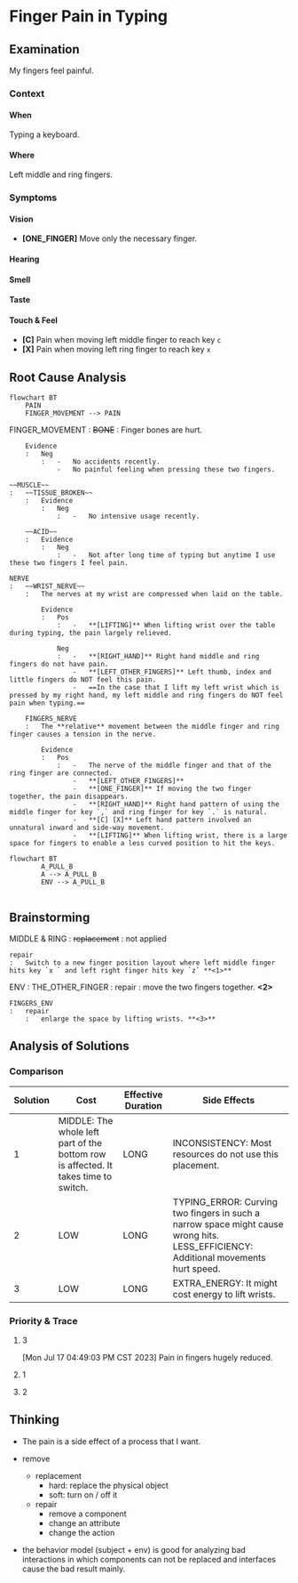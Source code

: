 # Finger Pain in Typing

## Examination
[problem overview]: #

My fingers feel painful.

### Context

#### When
[Specification: year, season, daytime, during & after some events, duration]: #

Typing a keyboard.

#### Where
[Localization]: #

Left middle and ring fingers.

### Symptoms
[avoid biases]: #
[comparison between actuation and expectation]: #
[collect evidence used by hypothesis built in the root cause analysis phrase]: #
[specification: location, degree]: #

#### Vision

-	**[ONE_FINGER]** Move only the necessary finger.

#### Hearing

#### Smell

#### Taste

#### Touch & Feel

-	**[C]** Pain when moving left middle finger to reach key `c`
-	**[X]** Pain when moving left ring finger to reach key `x`

## Root Cause Analysis
[backward cause reasoning for general problems]: #
[recursive trouble shooting for engineering problems to an atomic level (build hypothesis, use evidence (examination  + unit tests))]: #

```mermaid
flowchart BT
	PAIN
	FINGER_MOVEMENT --> PAIN
```

FINGER_MOVEMENT
:	~~BONE~~
	:	Finger bones are hurt.
	
		Evidence
		:	Neg
			:	-	No accidents recently.
				-	No painful feeling when pressing these two fingers.
		
	~~MUSCLE~~
	:	~~TISSUE_BROKEN~~
		:	Evidence
			:	Neg
				:	-	No intensive usage recently.
				
		~~ACID~~
		:	Evidence
			:	Neg
				:	-	Not after long time of typing but anytime I use these two fingers I feel pain.
					
	NERVE
	:	~~WRIST_NERVE~~
		:	The nerves at my wrist are compressed when laid on the table.
		
			Evidence
			:	Pos
				:	-	**[LIFTING]** When lifting wrist over the table during typing, the pain largely relieved.	
				
				Neg
				:	-	**[RIGHT_HAND]** Right hand middle and ring fingers do not have pain.
				    -	**[LEFT_OTHER_FINGERS]** Left thumb, index and little fingers do NOT feel this pain.
					-	==In the case that I lift my left wrist which is pressed by my right hand, my left middle and ring fingers do NOT feel pain when typing.==
		
		FINGERS_NERVE
		:	The **relative** movement between the middle finger and ring finger causes a tension in the nerve.
		
			Evidence
			:	Pos
				:	-	The nerve of the middle finger and that of the ring finger are connected.
					-	**[LEFT_OTHER_FINGERS]**
					-	**[ONE_FINGER]** If moving the two finger together, the pain disappears.
					-	**[RIGHT_HAND]** Right hand pattern of using the middle finger for key `,` and ring finger for key `.` is natural.
					-	**[C] [X]** Left hand pattern involved an unnatural inward and side-way movement.  
					-	**[LIFTING]** When lifting wrist, there is a large space for fingers to enable a less curved position to hit the keys. 

```mermaid
flowchart BT
		A_PULL_B
		A --> A_PULL_B
		ENV --> A_PULL_B
	
```


## Brainstorming
[removal of touchable physical objects is applicable]: #
[replacement V.S repair. Localize the problem to an atomic level where fixing it components is more expensive than replacing it as a whole]: #

MIDDLE & RING
:	~~replacement~~
	:	not applied

	repair
	:	Switch to a new finger position layout where left middle finger hits key `x ` and left right finger hits key `z` **<1>**

ENV
:	THE_OTHER_FINGER
	:	repair
		:	move the two fingers together. **<2>**
	
	FINGERS_ENV
	:	repair
		:	enlarge the space by lifting wrists. **<3>**
		
## Analysis of Solutions

### Comparison

| Solution | Cost | Effective Duration | Side Effects |
| --- | --- | --- | --- |
| 1 | MIDDLE: The whole left part of the bottom row is affected. It takes time to switch. | LONG | INCONSISTENCY: Most resources do not use this placement.  |
| 2 | LOW | LONG | TYPING_ERROR: Curving two fingers in such a narrow space might cause wrong hits. LESS_EFFICIENCY: Additional movements hurt speed.|
| 3 | LOW | LONG | EXTRA_ENERGY: It might cost energy to lift wrists. |
 
### Priority & Trace

1.	3
	
	[Mon Jul 17 04:49:03 PM CST 2023] Pain in fingers hugely reduced.

2.	1
3.	2

## Thinking
[Lessons learned from this experience]: #
-	The pain is a side effect of a process that I want.
- remove
	-	replacement
		- hard: replace the physical object
		- soft: turn on / off it	
	-	repair
		-	remove a component
		-	change an attribute
		-	change the action	

- the behavior model (subject + env) is good for analyzing bad interactions in which components can not be replaced and interfaces cause the bad result mainly.


<!--stackedit_data:
eyJoaXN0b3J5IjpbLTEzNTkyOTUyOTddfQ==
-->